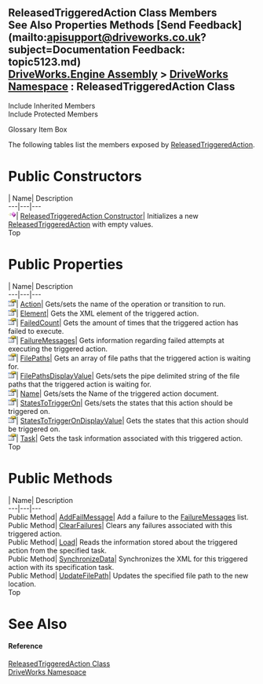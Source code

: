 ReleasedTriggeredAction Class Members   
See Also Properties Methods [Send Feedback](mailto:apisupport@driveworks.co.uk?subject=Documentation Feedback: topic5123.md)  
[DriveWorks.Engine Assembly](topic2156.md) > [DriveWorks Namespace](topic2159.md) : ReleasedTriggeredAction Class  
---  
  
Include Inherited Members    
Include Protected Members  


Glossary Item Box

The following tables list the members exposed by [ReleasedTriggeredAction](topic5123.md).

# Public Constructors

| Name| Description  
---|---|---  
![Public Constructor](dotnetimages/publicConstructor.gif)| [ReleasedTriggeredAction Constructor](topic5129.md)| Initializes a new [ReleasedTriggeredAction](topic5123.md) with empty values.   
Top

# Public Properties

| Name| Description  
---|---|---  
![Public Property](dotnetimages/publicProperty.gif)| [Action](topic5135.md)| Gets/sets the name of the operation or transition to run.   
![Public Property](dotnetimages/publicProperty.gif)| [Element](topic5136.md)| Gets the XML element of the triggered action.   
![Public Property](dotnetimages/publicProperty.gif)| [FailedCount](topic5137.md)| Gets the amount of times that the triggered action has failed to execute.   
![Public Property](dotnetimages/publicProperty.gif)| [FailureMessages](topic5138.md)| Gets information regarding failed attempts at executing the triggered action.   
![Public Property](dotnetimages/publicProperty.gif)| [FilePaths](topic5139.md)| Gets an array of file paths that the triggered action is waiting for.   
![Public Property](dotnetimages/publicProperty.gif)| [FilePathsDisplayValue](topic5140.md)| Gets/sets the pipe delimited string of the file paths that the triggered action is waiting for.   
![Public Property](dotnetimages/publicProperty.gif)| [Name](topic5141.md)| Gets/sets the Name of the triggered action document.   
![Public Property](dotnetimages/publicProperty.gif)| [StatesToTriggerOn](topic5142.md)| Gets/sets the states that this action should be triggered on.   
![Public Property](dotnetimages/publicProperty.gif)| [StatesToTriggerOnDisplayValue](topic5143.md)| Gets the states that this action should be triggered on.   
![Public Property](dotnetimages/publicProperty.gif)| [Task](topic5144.md)| Gets the task information associated with this triggered action.   
Top

# Public Methods

| Name| Description  
---|---|---  
Public Method| [AddFailMessage](topic5130.md)| Add a failure to the [FailureMessages](topic5138.md) list.   
Public Method| [ClearFailures](topic5131.md)| Clears any failures associated with this triggered action.   
Public Method| [Load](topic5132.md)| Reads the information stored about the triggered action from the specified task.   
Public Method| [SynchronizeData](topic5133.md)| Synchronizes the XML for this triggered action with its specification task.   
Public Method| [UpdateFilePath](topic5134.md)| Updates the specified file path to the new location.   
Top

# See Also

#### Reference

[ReleasedTriggeredAction Class](topic5123.md)   
[DriveWorks Namespace](topic2159.md)


